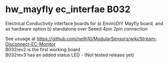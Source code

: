 # hw_mayfly ec_interfae B032
Electrical Conductivity interface boards for a) EnviroDIY Mayfly board, and as hardware option b) standalone over Seeed 4pin 2pin connection

See usuage at https://github.com/neilh10/ModularSensors/wiki/Stream-Disconnect-EC-Monitor    
B032rev2 is the first working board   
B032rev3 has an added status LED - (Not tested release yet)    


